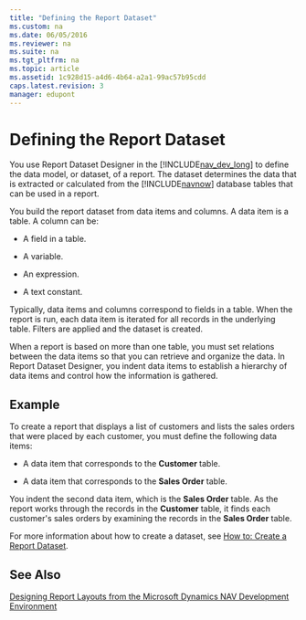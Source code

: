 ```yaml
---
title: "Defining the Report Dataset"
ms.custom: na
ms.date: 06/05/2016
ms.reviewer: na
ms.suite: na
ms.tgt_pltfrm: na
ms.topic: article
ms.assetid: 1c928d15-a4d6-4b64-a2a1-99ac57b95cdd
caps.latest.revision: 3
manager: edupont
---
```

# Defining the Report Dataset
You use Report Dataset Designer in the [!INCLUDE[nav_dev_long](../dynamics-nav/includes/nav_dev_long_md.md)] to define the data model, or dataset, of a report. The dataset determines the data that is extracted or calculated from the [!INCLUDE[navnow](../dynamics-nav/includes/navnow_md.md)] database tables that can be used in a report.  
  
 You build the report dataset from data items and columns. A data item is a table. A column can be:  
  
-   A field in a table.  
  
-   A variable.  
  
-   An expression.  
  
-   A text constant.  
  
 Typically, data items and columns correspond to fields in a table. When the report is run, each data item is iterated for all records in the underlying table. Filters are applied and the dataset is created.  
  
 When a report is based on more than one table, you must set relations between the data items so that you can retrieve and organize the data. In Report Dataset Designer, you indent data items to establish a hierarchy of data items and control how the information is gathered.  
  
## Example  
 To create a report that displays a list of customers and lists the sales orders that were placed by each customer, you must define the following data items:  
  
-   A data item that corresponds to the **Customer** table.  
  
-   A data item that corresponds to the **Sales Order** table.  
  
 You indent the second data item, which is the **Sales Order** table. As the report works through the records in the **Customer** table, it finds each customer's sales orders by examining the records in the **Sales Order** table.  
  
 For more information about how to create a dataset, see [How to: Create a Report Dataset](../Topic/How%20to:%20Create%20a%20Report%20Dataset.md).  
  
## See Also  
 [Designing Report Layouts from the Microsoft Dynamics NAV Development Environment](../dynamics-nav/Designing-Report-Layouts-from-the-Microsoft-Dynamics-NAV-Development-Environment.md)